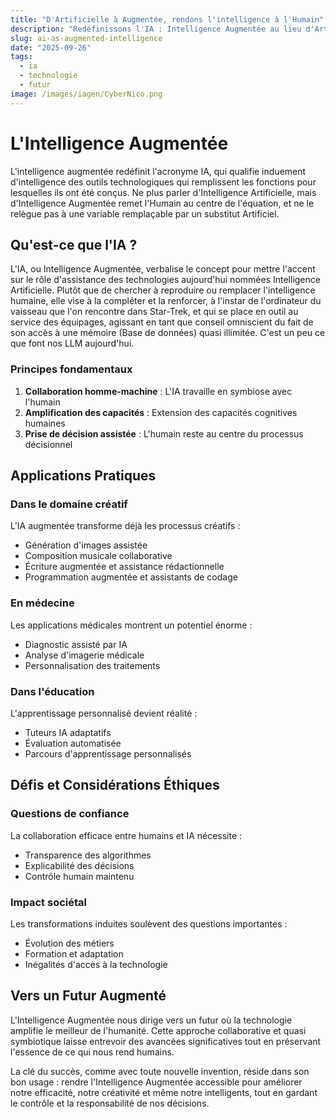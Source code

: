 ```yaml
---
title: "D'Artificielle à Augmentée, rendons l'intelligence à l'Humain"
description: "Redéfinissons l'IA : Intelligence Augmentée au lieu d'Artificielle"
slug: ai-as-augmented-intelligence
date: "2025-09-26"
tags:
  - ia
  - technologie
  - futur
image: /images/iagen/CyberNico.png
---
```


# L'Intelligence Augmentée

L'intelligence augmentée redéfinit l'acronyme IA, qui qualifie induement d'intelligence des outils technologiques qui remplissent les fonctions pour lesquelles ils ont été conçus. Ne plus parler d'Intelligence Artificielle, mais d'Intelligence Augmentée remet l'Humain au centre de l'équation, et ne le relègue pas à une variable remplaçable par un substitut Artificiel.

## Qu'est-ce que l'IA ?

L'IA, ou Intelligence Augmentée, verbalise le concept pour mettre l'accent sur le rôle d'assistance des technologies aujourd'hui nommées Intelligence Artificielle. Plutôt que de chercher à reproduire ou remplacer l'intelligence humaine, elle vise à la compléter et la renforcer, à l'instar de l'ordinateur du vaisseau que l'on rencontre dans Star-Trek, et qui se place en outil au service des équipages, agissant en tant que conseil omniscient du fait de son accès à une mémoire (Base de données) quasi illimitée. C'est un peu ce que font nos LLM aujourd'hui.

### Principes fondamentaux

1. **Collaboration homme-machine** : L'IA travaille en symbiose avec l'humain
2. **Amplification des capacités** : Extension des capacités cognitives humaines
3. **Prise de décision assistée** : L'humain reste au centre du processus décisionnel

## Applications Pratiques

### Dans le domaine créatif

L'IA augmentée transforme déjà les processus créatifs :
- Génération d'images assistée
- Composition musicale collaborative
- Écriture augmentée et assistance rédactionnelle
- Programmation augmentée et assistants de codage

### En médecine

Les applications médicales montrent un potentiel énorme :
- Diagnostic assisté par IA
- Analyse d'imagerie médicale
- Personnalisation des traitements

### Dans l'éducation

L'apprentissage personnalisé devient réalité :
- Tuteurs IA adaptatifs
- Évaluation automatisée
- Parcours d'apprentissage personnalisés

## Défis et Considérations Éthiques

### Questions de confiance

La collaboration efficace entre humains et IA nécessite :
- Transparence des algorithmes
- Explicabilité des décisions
- Contrôle humain maintenu

### Impact sociétal

Les transformations induites soulèvent des questions importantes :
- Évolution des métiers
- Formation et adaptation
- Inégalités d'accès à la technologie

## Vers un Futur Augmenté

L'Intelligence Augmentée nous dirige vers un futur où la technologie amplifie le meilleur de l'humanité. Cette approche collaborative et quasi symbiotique laisse entrevoir des avancées significatives tout en préservant l'essence de ce qui nous rend humains.

La clé du succès, comme avec toute nouvelle invention, réside dans son bon usage : rendre l'Intelligence Augmentée accessible pour améliorer notre efficacité, notre créativité et même notre intelligents, tout en gardant le contrôle et la responsabilité de nos décisions.

